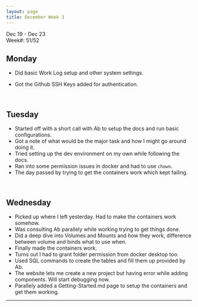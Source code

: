 ```yaml
---
layout: page
title: December Week 3
---
```


Dec 19 - Dec 23<br>
Week#: 51/52<br>


## Monday

- Did basic Work Log setup and other system settings.

- Got the Github SSH Keys added for authentication.

<br />


## Tuesday

- Started off with a short call with Ab to setup the docs and run basic configurations.
- Got a note of what would be the major task and how I might go around doing it.
- Tried setting up the dev environment on my own while following the docs.
- Ran into some permission issues in docker and had to use `chown`.
- The day passed by trying to get the containers work which kept failing.

<br />

## Wednesday

- Picked up where I left yesterday. Had to make the containers work somehow.
- Was consulting Ab parallely while working trying to get things done.
- Did a deep dive into Volumes and Mounts and how they work, difference between volume and binds what to use when.
- Finally made the containers work.
- Turns out I had to grant folder permission from docker desktop too.
- Used SQL commands to create the tables and fill them up provided by Ab.
- The website lets me create a new project but having error while adding components. Will start debugging now.
- Parallely added a Getting-Started.md page to setup the containers and get them working. 

------


